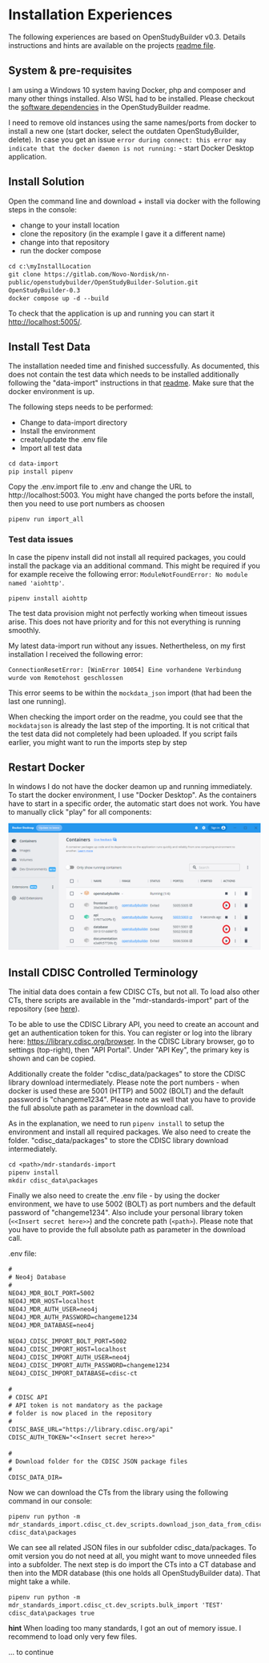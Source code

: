 # Installation Experiences

The following experiences are based on OpenStudyBuilder v0.3. Details instructions and hints are available on the projects [readme file](https://gitlab.com/Novo-Nordisk/nn-public/openstudybuilder/OpenStudyBuilder-Solution/-/blob/main/README.md).

## System & pre-requisites 

I am using a Windows 10 system having Docker, php and composer and many other things installed. Also WSL had to be installed. Please checkout the [software dependencies](https://gitlab.com/Novo-Nordisk/nn-public/openstudybuilder/OpenStudyBuilder-Solution#software-dependencies) in the OpenStudyBuilder readme.

I need to remove old instances using the same names/ports from docker to install a new one (start docker, select the outdaten OpenStudyBuilder, delete). In case you get an issue `error during connect: this error may indicate that the docker daemon is not running:` - start Docker Desktop application.

## Install Solution

Open the command line and download + install via docker with the following steps in the console:

- change to your install location
- clone the repository (in the example I gave it a different name)
- change into that repository
- run the docker compose

```
cd c:\myInstallLocation
git clone https://gitlab.com/Novo-Nordisk/nn-public/openstudybuilder/OpenStudyBuilder-Solution.git OpenStudyBuilder-0.3
docker compose up -d --build
```

To check that the application is up and running you can start it [http://localhost:5005/](http://localhost:5005/).

## Install Test Data

The installation needed time and finished successfully. As documented, this does not contain the test data which needs to be installed additionally following the "data-import" instructions in that [readme](https://gitlab.com/Novo-Nordisk/nn-public/openstudybuilder/OpenStudyBuilder-Solution/-/blob/main/data-import/README.md). Make sure that the docker environment is up. 

The following steps needs to be performed:

- Change to data-import directory
- Install the environment
- create/update the .env file
- Import all test data

```
cd data-import
pip install pipenv
```

Copy the .env.import file to .env and change the URL to http://localhost:5003. You might have changed the ports before the install, then you need to use port numbers as choosen

```
pipenv run import_all
```

### Test data issues

In case the pipenv install did not install all required packages, you could install the package via an additional command. This might be required if you for example receive the following error: `ModuleNotFoundError: No module named 'aiohttp'`.

```
pipenv install aiohttp
```

The test data provision might not perfectly working when timeout issues arise. This does not have priority and for this not everything is running smoothly. 

My latest data-import run without any issues. Nethertheless, on my first installation I received the following error:

```
ConnectionResetError: [WinError 10054] Eine vorhandene Verbindung wurde vom Remotehost geschlossen
```

This error seems to be within the `mockdata_json` import (that had been the last one running).

When checking the import order on the readme, you could see that the `mockdatajson` is already the last step of the importing. It is not critical that the test data did not completely had been uploaded. If you script fails earlier, you might want to run the imports step by step

## Restart Docker

In windows I do not have the docker deamon up and running immediately. To start the docker environment, I use "Docker Desktop". As the containers have to start in a specific order, the automatic start does not work. You have to manually click "play" for all components:

![Start docker container](./img/install_docker_start.png)

## Install CDISC Controlled Terminology

The initial data does contain a few CDISC CTs, but not all. To load also other CTs, there scripts are available in the "mdr-standards-import" part of the repository (see [here](https://gitlab.com/Novo-Nordisk/nn-public/openstudybuilder/OpenStudyBuilder-Solution/-/tree/main/mdr-standards-import)).

To be able to use the CDISC Library API, you need to create an account and get an authentication token for this. You can register or log into the library here: https://library.cdisc.org/browser. In the CDISC Library browser, go to settings (top-right), then "API Portal". Under "API Key", the primary key is shown and can be copied.



Additionally create the folder "cdisc_data/packages" to store the CDISC library download intermediately. Please note the port numbers - when docker is used these are 5001 (HTTP) and 5002 (BOLT) and the default password is "changeme1234". Please note as well that you have to provide the full absolute path as parameter in the download call.


As in the explanation, we need to run `pipenv install` to setup the environment and install all required packages. We also need to create the folder. "cdisc_data/packages" to store the CDISC library download intermediately.

```
cd <path>/mdr-standards-import
pipenv install
mkdir cdisc_data\packages
```

Finally we also need to create the .env file - by using the docker environment, we have to use 5002 (BOLT) as port numbers and the default password of "changeme1234". Also include your personal library token (`<<Insert secret here>>`) and the concrete path (`<path>`). Please note that you have to provide the full absolute path as parameter in the download call.

.env file:

```
#
# Neo4j Database
#
NEO4J_MDR_BOLT_PORT=5002
NEO4J_MDR_HOST=localhost
NEO4J_MDR_AUTH_USER=neo4j
NEO4J_MDR_AUTH_PASSWORD=changeme1234
NEO4J_MDR_DATABASE=neo4j

NEO4J_CDISC_IMPORT_BOLT_PORT=5002
NEO4J_CDISC_IMPORT_HOST=localhost
NEO4J_CDISC_IMPORT_AUTH_USER=neo4j
NEO4J_CDISC_IMPORT_AUTH_PASSWORD=changeme1234
NEO4J_CDISC_IMPORT_DATABASE=cdisc-ct

#
# CDISC API
# API token is not mandatory as the package
# folder is now placed in the repository
#
CDISC_BASE_URL="https://library.cdisc.org/api"
CDISC_AUTH_TOKEN="<<Insert secret here>>"

#
# Download folder for the CDISC JSON package files
#
CDISC_DATA_DIR=

```

Now we can download the CTs from the library using the following command in our console:

```
pipenv run python -m mdr_standards_import.cdisc_ct.dev_scripts.download_json_data_from_cdisc_api cdisc_data\packages
```

We can see all related JSON files in our subfolder cdisc_data/packages. To omit version you do not need at all, you might want to move unneeded files into a subfolder. The next step is do import the CTs into a CT database and then into the MDR database (this one holds all OpenStudyBuilder data). That might take a while.

```
pipenv run python -m mdr_standards_import.cdisc_ct.dev_scripts.bulk_import 'TEST' cdisc_data\packages true
```

**hint** When loading too many standards, I got an out of memory issue. I recommend to load only very few files.

... to continue